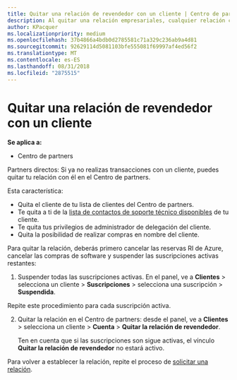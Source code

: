 ```yaml
---
title: Quitar una relación de revendedor con un cliente | Centro de partners
description: Al quitar una relación empresariales, cualquier relación cerrada de negocio desaparecerá de la vista en el Centro de partners.
author: KPacquer
ms.localizationpriority: medium
ms.openlocfilehash: 37b4866a4bdb0d2785581c71a329c236ab9a4d81
ms.sourcegitcommit: 92629114d5081103bfe555081f69997af4ed56f2
ms.translationtype: MT
ms.contentlocale: es-ES
ms.lasthandoff: 08/31/2018
ms.locfileid: "2875515"
---
```

# <a name="remove-a-reseller-relationship-with-a-customer"></a>Quitar una relación de revendedor con un cliente

**Se aplica a:**

-   Centro de partners

Partners directos: Si ya no realizas transacciones con un cliente, puedes quitar tu relación con él en el Centro de partners. 

Esta característica:
*  Quita el cliente de tu lista de clientes del Centro de partners.
*  Te quita a ti de la [lista de contactos de soporte técnico disponibles](assign-support-contacts.md) de tu cliente.
*  Te quita tus privilegios de administrador de delegación del cliente.
*  Quita la posibilidad de realizar compras en nombre del cliente.

Para quitar la relación, deberás primero cancelar las reservas RI de Azure, cancelar las compras de software y suspender las suscripciones activas restantes:

1.  Suspender todas las suscripciones activas. En el panel, ve a **Clientes** > selecciona un cliente > **Suscripciones** > selecciona una suscripción > **Suspendida**. 

   Repite este procedimiento para cada suscripción activa.

2.  Quitar la relación en el Centro de partners: desde el panel, ve a **Clientes** > selecciona un cliente > **Cuenta** > **Quitar la relación de revendedor**.

    Ten en cuenta que si las suscripciones son sigue activas, el vínculo **Quitar la relación de revendedor** no estará activo. 

Para volver a establecer la relación, repite el proceso de [solicitar una relación](request-a-relationship-with-a-customer.md).
